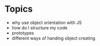 # Topics
- why use object orientation with JS
- how do I structure my code
- prototypes
- different ways of handing object creating


